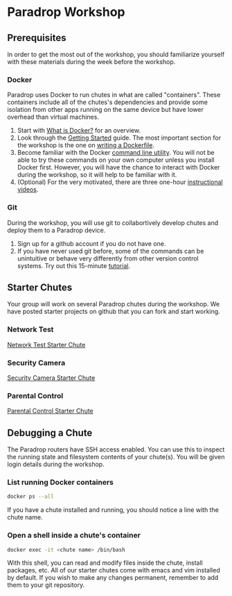 # Paradrop Workshop

## Prerequisites

In order to get the most out of the workshop, you should familiarize yourself with these materials during the week before the workshop.

### Docker

Paradrop uses Docker to run chutes in what are called "containers".  These containers include all of the chutes's dependencies and provide some isolation from other apps running on the same device but have lower overhead than virtual machines.

1. Start with [What is Docker?](https://www.docker.com/what-docker) for an overview.
2. Look through the [Getting Started](https://docs.docker.com/engine/getstarted/) guide.  The most important section for the workshop is the one on [writing a Dockerfile](https://docs.docker.com/engine/getstarted/step_four/).
3. Become familiar with the Docker [command line utility](https://docs.docker.com/engine/tutorials/dockerizing/).  You will not be able to try these commands on your own computer unless you install Docker first.  However, you will have the chance to interact with Docker during the workshop, so it will help to be familiar with it.
4. (Optional) For the very motivated, there are three one-hour [instructional videos](https://training.docker.com/self-paced-training).

### Git

During the workshop, you will use git to collabortively develop chutes and deploy them to a Paradrop device.

1. Sign up for a github account if you do not have one.
2. If you have never used git before, some of the commands can be unintuitive or behave very differently from other version control systems.  Try out this 15-minute [tutorial](https://try.github.io).

## Starter Chutes

Your group will work on several Paradrop chutes during the workshop.  We have posted starter projects on github that you can fork and start working.

### Network Test

[Network Test Starter Chute](https://github.com/ParadropLabs/NetworkTestStarterChute)

### Security Camera

[Security Camera Starter Chute](https://github.com/ParadropLabs/Security-Cam)

### Parental Control

[Parental Control Starter Chute](https://github.com/ParadropLabs/ParentalControlStarterChute)

## Debugging a Chute

The Paradrop routers have SSH access enabled.  You can use this to
inspect the running state and filesystem contents of your chute(s).
You will be given login details during the workshop.

### List running Docker containers

```bash
docker ps --all
```

If you have a chute installed and running, you should notice a line with
the chute name.

### Open a shell inside a chute's container

```bash
docker exec -it <chute name> /bin/bash
```

With this shell, you can read and modify files inside the chute,
install packages, etc.  All of our starter chutes come with emacs and
vim installed by default.  If you wish to make any changes permanent,
remember to add them to your git repository.
